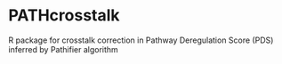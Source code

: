 # PATHcrosstalk
R package for crosstalk correction in Pathway Deregulation Score (PDS) inferred by Pathifier algorithm

